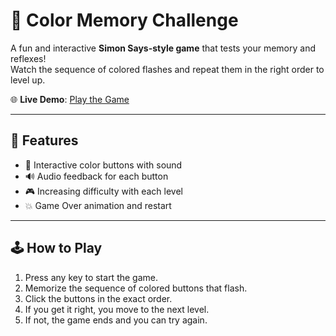 # 🎯 Color Memory Challenge

A fun and interactive **Simon Says-style game** that tests your memory and reflexes!  
Watch the sequence of colored flashes and repeat them in the right order to level up.

🌐 **Live Demo**: [Play the Game](https://colorflash-game.vercel.app/)

---

## 🚀 Features

- 🎨 Interactive color buttons with sound
- 🔊 Audio feedback for each button
- 🎮 Increasing difficulty with each level
- 💥 Game Over animation and restart

---

## 🕹️ How to Play

1. Press any key to start the game.
2. Memorize the sequence of colored buttons that flash.
3. Click the buttons in the exact order.
4. If you get it right, you move to the next level.
5. If not, the game ends and you can try again.

